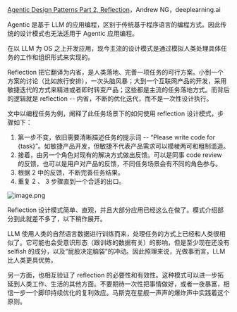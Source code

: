 [Agentic Design Patterns Part 2, Reflection](https://www.deeplearning.ai/the-batch/agentic-design-patterns-part-2-reflection/)，Andrew NG，deeplearning.ai

Agentic 是基于 LLM 的应用编程，区别于传统基于程序语言的编程方式。因此传统的设计模式也无法适用于 Agentic 应用编程。

在以 LLM 为 OS 之上开发应用，现今主流的设计模式是通过模拟人类处理具体任务的工作和组织形式来实现的。

Reflection 把它翻译为内省，是人类落地、完善一项任务的可行方案。小到一个方案的讨论（比如旅行安排），一次头脑风暴；大到一个互联网产品的开发，采用敏捷迭代的方式来精进或者即时转变产品；这些都是主流的任务落地方式。而背后的逻辑就是 reflection -- 内省，不断的优化迭代，而不是一次性设计执行。

文中以编程任务为例，阐释了此任务场景下的如何使用 reflection 设计模式，步骤如下：
1. 第一步不变，依旧需要清晰描述任务的提示词 -- “Please write code for {task}”。如敏捷产品开发，但敏捷不代表产品需求可以模棱两可和粗制滥造。
2. 接着，由另一个角色对现有的解决方式做出反馈。可以是同事 code review 的反馈，也可以是用户对产品的反馈，不同任务场景会有不同的角色参与。
3. 根据 2 中的反馈，不断完善任务结果。
4. 重复 2 、 3 步骤直到一个合适的出口。

![image.png](https://picgo202.oss-cn-hangzhou.aliyuncs.com/20240710155052.png)

Reflection 设计模式简单、直观，并且大部分应用已经这么在做了。模式介绍部分到此就差不多了，以下稍作展开。

LLM 使用人类的自然语言数据进行训练而来，处理任务的方式上已经和人类很相似了。它可能也会受意识形态（跟训练的数据有关）的影响，但是至少现在还没有 selfish 的成分，以及“屁股决定脑袋”的冲动。因此照理来说，光做事而言，LLM 比人类更具优势。

另一方面，也相互验证了 reflection 的必要性和有效性。这种模式可以进一步拓延到人类工作、生活的其他方面。不要期待一次性把事情做好，或者一夜暴富，相信一步一个脚印持续优化的复利效应。马斯克在星舰一声声的爆炸声中实践着这个原则。